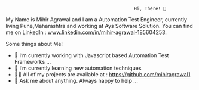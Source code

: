                                                     Hi, There! 👋


My Name is Mihir Agrawal and I am a Automation Test Engineer, currently living Pune,Maharashtra and working at Ays Software Solution. You can find me on LinkedIn : www.linkedin.com/in/mihir-agrawal-185604253.   

Some things about Me! 

- 🔭 I’m currently working with Javascript based Automation Test Frameworks ...
- 🌱  I’m currently learning new automation techniques
- 👨‍💻 All of my projects are available at : https://github.com/mihiragrawal1
- 💬 Ask me about anything. Always happy to help ...


